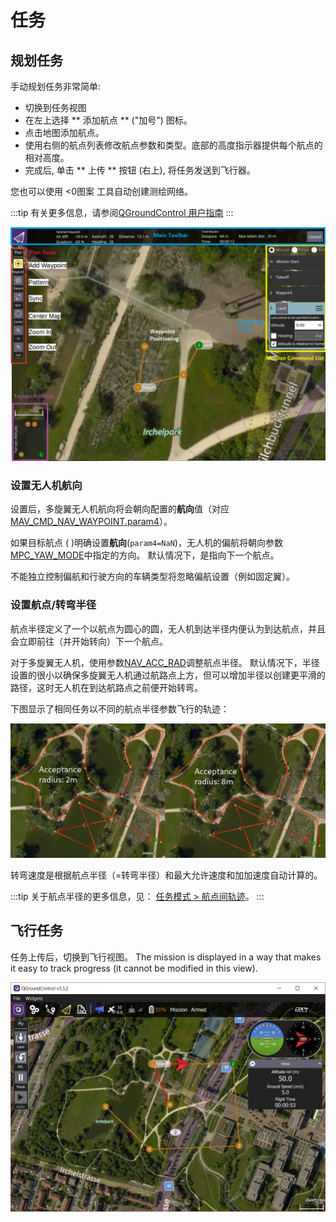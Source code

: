 # 任务

## 规划任务

手动规划任务非常简单:

- 切换到任务视图
- 在左上选择 ** 添加航点 ** ("加号") 图标。 
- 点击地图添加航点。
- 使用右侧的航点列表修改航点参数和类型。底部的高度指示器提供每个航点的相对高度。
- 完成后, 单击 ** 上传 ** 按钮 (右上), 将任务发送到飞行器。

您也可以使用 <0图案</em> 工具自动创建测绘网络。

:::tip
有关更多信息，请参阅[QGroundControl 用户指南](https://docs.qgroundcontrol.com/en/PlanView/PlanView.html)
:::

![planning-mission](../../assets/flying/planning_mission.jpg)

### 设置无人机航向

设置后，多旋翼无人机航向将会朝向配置的**航向**值（对应[MAV_CMD_NAV_WAYPOINT.param4](https://mavlink.io/en/messages/common.html#MAV_CMD_NAV_WAYPOINT)）。

如果目标航点 ( )明确设置**航向**(`param4=NaN`)，无人机的偏航将朝向参数[MPC_YAW_MODE](../advanced_config/parameter_reference.md#MPC_YAW_MODE)中指定的方向。 默认情况下，是指向下一个航点。

不能独立控制偏航和行驶方向的车辆类型将忽略偏航设置（例如固定翼）。

### 设置航点/转弯半径

航点半径定义了一个以航点为圆心的圆，无人机到达半径内便认为到达航点，并且会立即前往（并开始转向）下一个航点。

对于多旋翼无人机，使用参数[NAV_ACC_RAD](../advanced_config/parameter_reference.md#NAV_ACC_RAD)调整航点半径。 默认情况下，半径设置的很小以确保多旋翼无人机通过航路点上方，但可以增加半径以创建更平滑的路径，这时无人机在到达航路点之前便开始转弯。

下图显示了相同任务以不同的航点半径参数飞行的轨迹：

![acceptance radius comparison](../../assets/flying/acceptance_radius_comparison.jpg)

转弯速度是根据航点半径（=转弯半径）和最大允许速度和加加速度自动计算的。

:::tip
关于航点半径的更多信息，见： [任务模式 > 航点间轨迹](../flight_modes/mission.md#rounded-turns-inter-waypoint-trajectory)。
:::

## 飞行任务

任务上传后，切换到飞行视图。 The mission is displayed in a way that makes it easy to track progress (it cannot be modified in this view).

![flying-mission](../../assets/flying/flying_mission.jpg)